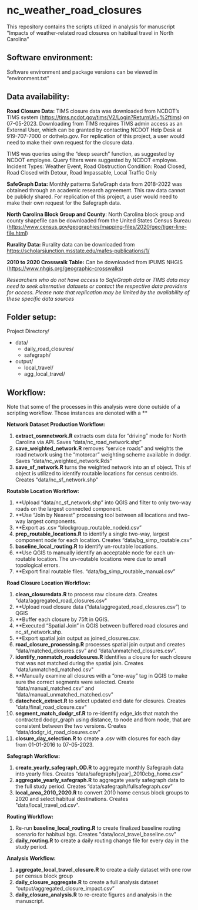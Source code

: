 # nc_weather_road_closures
This repository contains the scripts utilized in analysis for manuscript "Impacts of weather-related road closures on habitual travel in North Carolina"

## **Software environment:** 
Software environment and package versions can be viewed in “environment.txt”

## **Data availability:**

**Road Closure Data:** TIMS closure data was downloaded from NCDOT’s TIMS system (https://tims.ncdot.gov/tims/V2/Login?ReturnUrl=%2ftims) on 07-05-2023. Downloading from TIMS requires TIMS admin access as an External User, which can be granted by contacting NCDOT Help Desk at 919-707-7000 or dothelp.gov. For replication of this project, a user would need to make their own request for the closure data. 

TIMS was queries using the “deep search” function, as suggested by NCDOT employee. Query filters were suggested by NCDOT employee. 
Incident Types: Weather Event, Road Obstruction
Condition: Road Closed, Road Closed with Detour, Road Impassable, Local Traffic Only

**SafeGraph Data:** Monthly patterns SafeGraph data from 2018-2022 was obtained through an academic research agreement. This raw data cannot be publicly shared. For replication of this project, a user would need to make their own request for the Safegraph data.

**North Carolina Block Group and County**: North Carolina block group and county shapefile can be downloaded from the United States Census Bureau (https://www.census.gov/geographies/mapping-files/2020/geo/tiger-line-file.html)

**Rurality Data:** Rurality data can be downloaded from https://scholarsjunction.msstate.edu/mafes-publications/1/

**2010 to 2020 Crosswalk Table:** Can be downloaded from IPUMS NHGIS (https://www.nhgis.org/geographic-crosswalks)

*Researchers who do not have access to SafeGraph data or TIMS data may need to seek alternative datasets or contact the respective data providers for access. Please note that replication may be limited by the availability of these specific data sources*

## **Folder setup:**
Project Directory/
- data/
  - daily_road_closures/
  - safegraph/
- output/
  - local_travel/
  - agg_local_travel/

## **Workflow:**
Note that some of the processes in this analysis were done outside of a scripting workflow. Those instances are denoted with a **

**Network Dataset Production Workflow:**
1.	**extract_osmnetwork.R** extracts osm data for “driving” mode for North Carolina via API. Saves “data/nc_road_network.shp”
2.	**save_weighted_network.R** removes “service roads” and weights the road network using the “motorcar” weighting scheme available in dodgr. Saves “data/nc_weighted_network.Rds”
3.	**save_sf_network.R** turns the weighted network into an sf object. This sf object is utilized to identify routable locations for census centroids. Creates “data/nc_sf_network.shp”

**Routable Location Workflow:**
1.	**Upload “data/nc_sf_network.shp” into QGIS and filter to only two-way roads on the largest connected component.
2.	**Use “Join by Nearest” processing tool between all locations and two-way largest components.
3.	**Export as .csv  “blockgroup_routable_nodeid.csv”
4.	**prep_routable_locations.R** to identify a single two-way, largest component node for each location. Creates “data/bg_simp_routable.csv”
5.	**baseline_local_routing.R** to identify un-routable locations.
6.	**Use QGIS to manually identify an acceptable node for each un-routable location. The un-routable locations were due to small topological errors. 
7.	**Export final routable files. “data/bg_simp_routable_manual.csv”

**Road Closure Location Workflow:** 
1.	**clean_closuredata.R** to process raw closure data. Creates "data/aggregated_road_closures.csv"
2.	**Upload road closure data (“data/aggregated_road_closures.csv”) to QGIS 
3.	**Buffer each closure by 75ft in QGIS.
4.	**Executed “Spatial Join” in QGIS between buffered road closures and nc_sf_network.shp.
5.	**Export spatial join output as joined_closures.csv.
6.	**road_closure_processing.R** processes spatial join output and creates “data/matched_closures.csv” and “data/unmatched_closures.csv”.
7.	**identify_nonmatch_roadclosures.R** identifies a closure for each closure that was not matched during the spatial join. Creates "data/unmatched_matched.csv"
8.	**Manually examine all closures with a “one-way” tag in QGIS to make sure the correct segments were selected. Create “data/manual_matched.csv” and “data/manual_unmatched_matched.csv”
9.	**datecheck_extract.R** to select updated end date for closures. Creates "data/final_road_closure.csv"
10.	**segment_match_dodgr_sf.R** to re-identify edge_ids that match the contracted dodgr_graph using distance, to node and from node, that are consistent between the two versions. Creates “data/dodgr_id_road_closures.csv”
11.	**closure_day_selection.R** to create a .csv with closures for each day from 01-01-2016 to 07-05-2023.

**Safegraph Workflow:**
1.	**create_yearly_safegraph_OD.R** to aggregate monthly Safegraph data into yearly files. Creates “data/safegraph/[year]_2010cbg_home.csv”
2.	**aggregate_yearly_safegraph.R** to aggregate yearly safegraph data to the full study period. Creates “data/safegraph/fullsafegraph.csv”
3.	**local_area_2010_2020.R** to convert 2010 home census block groups to 2020 and select habitual destinations. Creates "data/local_travel_od.csv".

**Routing Workflow:**
1.	Re-run **baseline_local_routing.R** to create finalized baseline routing scenario for habitual bgs. Creates "data/local_travel_baseline.csv"
2.	**daily_routing.R** to create a daily routing change file for every day in the study period. 

**Analysis Workflow:**
1.	**aggregate_local_travel_closure.R** to create a daily dataset with one row per census block group
2.	**daily_closure_aggregate.R** to create a full analysis dataset “output/aggregated_closure_impact.csv”
3.	**daily_closure_analysis.R** to re-create figures and analysis in the manuscript. 

